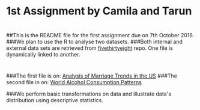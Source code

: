 # 1st Assignment by Camila and Tarun
#
##This is the README file for the first assignment due on 7th October 2016.
###We plan to use the R to analyse two datasets. 
###Both internal and external data sets are retrieved from [fivethirtyeight](https://github.com/fivethirtyeight/data) repo. One file is dynamically linked to another. 
#
###The first file is on: [Analysis of Marriage Trends in the US](https://github.com/fivethirtyeight/data/tree/master/marriage)
###The second file in on: [World Alcohol Consumption Patterns](https://github.com/fivethirtyeight/data/tree/master/alcohol-consumption)

###We perform basic transformations on data and illustrate data's distribution using descriptive statistics.
